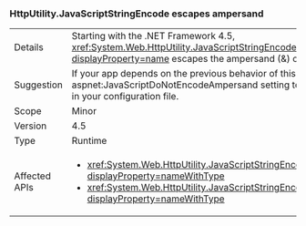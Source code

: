 ### HttpUtility.JavaScriptStringEncode escapes ampersand

|   |   |
|---|---|
|Details|Starting with the .NET Framework 4.5, <xref:System.Web.HttpUtility.JavaScriptStringEncode(System.String)?displayProperty=name> escapes the ampersand (&amp;) character.|
|Suggestion|If your app depends on the previous behavior of this method, you can add an aspnet:JavaScriptDoNotEncodeAmpersand setting to the [ASP.NET appSettings element](https://docs.microsoft.com/previous-versions/aspnet/hh975440(v=vs.120)) in your configuration file.|
|Scope|Minor|
|Version|4.5|
|Type|Runtime|
|Affected APIs|<ul><li><xref:System.Web.HttpUtility.JavaScriptStringEncode(System.String)?displayProperty=nameWithType></li><li><xref:System.Web.HttpUtility.JavaScriptStringEncode(System.String,System.Boolean)?displayProperty=nameWithType></li></ul>|
